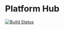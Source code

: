 # Platform Hub

[![Build Status](https://drone.digital.homeoffice.gov.uk/api/badges/UKHomeOffice/platform-hub/status.svg)](https://drone.digital.homeoffice.gov.uk/UKHomeOffice/platform-hub)
